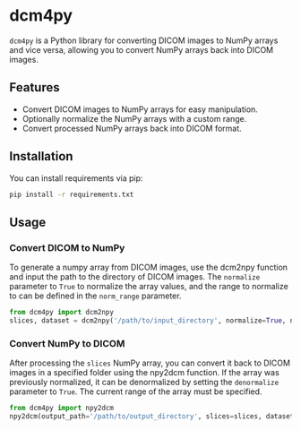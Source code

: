 
# dcm4py

`dcm4py` is a Python library for converting DICOM images to NumPy arrays and vice versa, allowing you to convert NumPy arrays back into DICOM images.

## Features

- Convert DICOM images to NumPy arrays for easy manipulation.
- Optionally normalize the NumPy arrays with a custom range.
- Convert processed NumPy arrays back into DICOM format.

## Installation

You can install requirements via pip:

```bash
pip install -r requirements.txt
```

## Usage

### Convert DICOM to NumPy

To generate a numpy array from DICOM images, use the dcm2npy function and input the path to the directory of DICOM images. The `normalize` parameter to `True`  to normalize the array values, and the range to normalize to can be defined in the `norm_range` parameter.

```python
from dcm4py import dcm2npy
slices, dataset = dcm2npy('/path/to/input_directory', normalize=True, norm_range=(0, 1))
```

### Convert NumPy to DICOM

After processing the `slices` NumPy array, you can convert it back to DICOM images in a specified folder using the npy2dcm function. If the array was previously normalized, it can be denormalized by setting the `denormalize` parameter to `True`. The current range of the array must be specified.

```python
from dcm4py import npy2dcm
npy2dcm(output_path='/path/to/output_directory', slices=slices, dataset=dataset, denormalize=True, current_range=(0, 1))
```
